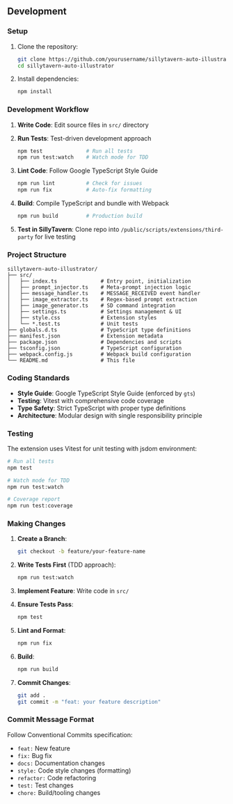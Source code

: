 ## Development

### Setup

1. Clone the repository:
   ```bash
   git clone https://github.com/yourusername/sillytavern-auto-illustrator.git
   cd sillytavern-auto-illustrator
   ```

2. Install dependencies:
   ```bash
   npm install
   ```

### Development Workflow

1. **Write Code**: Edit source files in `src/` directory

2. **Run Tests**: Test-driven development approach
   ```bash
   npm test              # Run all tests
   npm run test:watch    # Watch mode for TDD
   ```

3. **Lint Code**: Follow Google TypeScript Style Guide
   ```bash
   npm run lint          # Check for issues
   npm run fix           # Auto-fix formatting
   ```

4. **Build**: Compile TypeScript and bundle with Webpack
   ```bash
   npm run build         # Production build
   ```

5. **Test in SillyTavern**: Clone repo into `/public/scripts/extensions/third-party` for live testing

### Project Structure

```
sillytavern-auto-illustrator/
├── src/
│   ├── index.ts              # Entry point, initialization
│   ├── prompt_injector.ts    # Meta-prompt injection logic
│   ├── message_handler.ts    # MESSAGE_RECEIVED event handler
│   ├── image_extractor.ts    # Regex-based prompt extraction
│   ├── image_generator.ts    # SD command integration
│   ├── settings.ts           # Settings management & UI
│   ├── style.css             # Extension styles
│   └── *.test.ts             # Unit tests
├── globals.d.ts              # TypeScript type definitions
├── manifest.json             # Extension metadata
├── package.json              # Dependencies and scripts
├── tsconfig.json             # TypeScript configuration
├── webpack.config.js         # Webpack build configuration
└── README.md                 # This file
```

### Coding Standards

- **Style Guide**: Google TypeScript Style Guide (enforced by `gts`)
- **Testing**: Vitest with comprehensive code coverage
- **Type Safety**: Strict TypeScript with proper type definitions
- **Architecture**: Modular design with single responsibility principle

### Testing

The extension uses Vitest for unit testing with jsdom environment:

```bash
# Run all tests
npm test

# Watch mode for TDD
npm run test:watch

# Coverage report
npm run test:coverage
```

### Making Changes

1. **Create a Branch**:
   ```bash
   git checkout -b feature/your-feature-name
   ```

2. **Write Tests First** (TDD approach):
   ```bash
   npm run test:watch
   ```

3. **Implement Feature**: Write code in `src/`

4. **Ensure Tests Pass**:
   ```bash
   npm test
   ```

5. **Lint and Format**:
   ```bash
   npm run fix
   ```

6. **Build**:
   ```bash
   npm run build
   ```

7. **Commit Changes**:
   ```bash
   git add .
   git commit -m "feat: your feature description"
   ```

### Commit Message Format

Follow Conventional Commits specification:

- `feat:` New feature
- `fix:` Bug fix
- `docs:` Documentation changes
- `style:` Code style changes (formatting)
- `refactor:` Code refactoring
- `test:` Test changes
- `chore:` Build/tooling changes